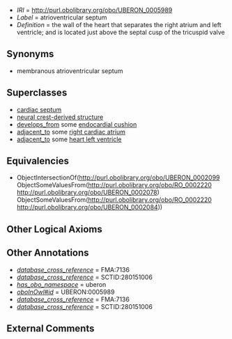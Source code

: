  * *IRI* = http://purl.obolibrary.org/obo/UBERON_0005989
 * *Label* = atrioventricular septum
 * *Definition* = the wall of the heart that separates the right atrium and left ventricle; and is located just above the septal cusp of the tricuspid valve

## Synonyms

 * membranous atrioventricular septum

## Superclasses

 * [cardiac septum](../../UBERON/99/UBERON_0002099.md)
 * [neural crest-derived structure](../../UBERON/13/UBERON_0010313.md)
 * [develops_from](../../RO/02/RO_0002202.md) some [endocardial cushion](../../UBERON/62/UBERON_0002062.md)
 * [adjacent_to](../../RO/20/RO_0002220.md) some [right cardiac atrium](../../UBERON/78/UBERON_0002078.md)
 * [adjacent_to](../../RO/20/RO_0002220.md) some [heart left ventricle](../../UBERON/84/UBERON_0002084.md)

## Equivalencies

 * ObjectIntersectionOf(<http://purl.obolibrary.org/obo/UBERON_0002099> ObjectSomeValuesFrom(<http://purl.obolibrary.org/obo/RO_0002220> <http://purl.obolibrary.org/obo/UBERON_0002078>) ObjectSomeValuesFrom(<http://purl.obolibrary.org/obo/RO_0002220> <http://purl.obolibrary.org/obo/UBERON_0002084>))

## Other Logical Axioms


## Other Annotations

 * *[database_cross_reference](../../ef/oboInOwl#hasDbXref.md)* = FMA:7136
 * *[database_cross_reference](../../ef/oboInOwl#hasDbXref.md)* = SCTID:280151006
 * *[has_obo_namespace](../../ce/oboInOwl#hasOBONamespace.md)* = uberon
 * *[oboInOwl#id](../../id/oboInOwl#id.md)* = UBERON:0005989
 * *[database_cross_reference](../../ef/oboInOwl#hasDbXref.md)* = FMA:7136
 * *[database_cross_reference](../../ef/oboInOwl#hasDbXref.md)* = SCTID:280151006

## External Comments

